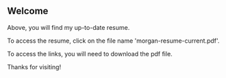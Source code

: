 ## Welcome
Above, you will find my up-to-date resume. 

To access the resume, click on the file name 'morgan-resume-current.pdf'.

To access the links, you will need to download the pdf file. 

Thanks for visiting!
